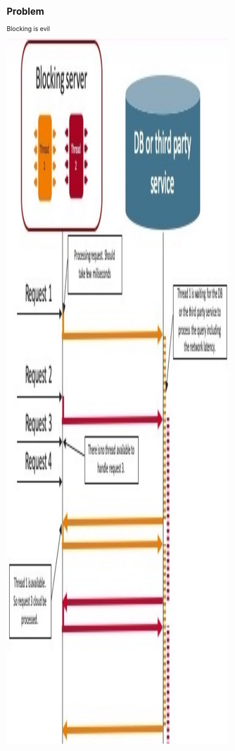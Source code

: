 ## Problem

Blocking is evil

<img src="lib/images/blocking-server.jpg" alt="Blocking" style="height: 40vh; background-color: white"/>
